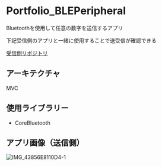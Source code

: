 # Portfolio_BLEPeripheral
Bluetoothを使用して任意の数字を送信するアプリ

下記受信側のアプリと一緒に使用することで送受信が確認できる

[受信側リポジトリ](https://github.com/Genki-Fujimoto/Portfolio_BLECentral)

## アーキテクチャ
MVC

## 使用ライブラリー
* CoreBluetooth

## アプリ画像（送信側）
![IMG_43856E8110D4-1](https://user-images.githubusercontent.com/103569591/200169703-9c3c844e-1691-4504-aea1-76b89d706673.jpeg)

